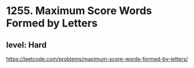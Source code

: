 # 1255. Maximum Score Words Formed by Letters
## level: Hard

https://leetcode.com/problems/maximum-score-words-formed-by-letters/
